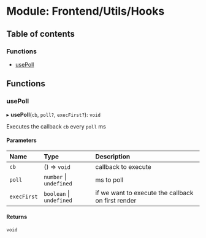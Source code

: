 # Module: Frontend/Utils/Hooks

## Table of contents

### Functions

- [usePoll](Frontend_Utils_Hooks.md#usepoll)

## Functions

### usePoll

▸ **usePoll**(`cb`, `poll?`, `execFirst?`): `void`

Executes the callback `cb` every `poll` ms

#### Parameters

| Name        | Type                     | Description                                        |
| :---------- | :----------------------- | :------------------------------------------------- |
| `cb`        | () => `void`             | callback to execute                                |
| `poll`      | `number` \| `undefined`  | ms to poll                                         |
| `execFirst` | `boolean` \| `undefined` | if we want to execute the callback on first render |

#### Returns

`void`
